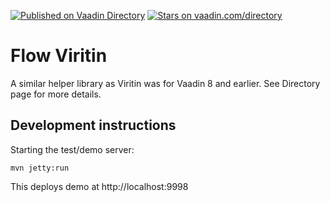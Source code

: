 [![Published on Vaadin  Directory](https://img.shields.io/badge/Vaadin%20Directory-published-00b4f0.svg)](https://vaadin.com/directory/component/flow-viritin)
[![Stars on vaadin.com/directory](https://img.shields.io/vaadin-directory/star/flow-viritin.svg)](https://vaadin.com/directory/component/flow-viritin)

# Flow Viritin

A similar helper library as Viritin was for Vaadin 8 and earlier. See Directory page for more details.

## Development instructions

Starting the test/demo server:
```
mvn jetty:run
```

This deploys demo at http://localhost:9998
